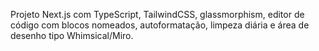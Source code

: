 <!-- Use this file to provide workspace-specific custom instructions to Copilot. For mais detalhes, visite https://code.visualstudio.com/docs/copilot/copilot-customization#_use-a-githubcopilotinstructionsmd-file -->

Projeto Next.js com TypeScript, TailwindCSS, glassmorphism, editor de código com blocos nomeados, autoformatação, limpeza diária e área de desenho tipo Whimsical/Miro.
